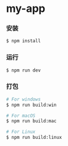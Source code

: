 # my-app
### 安装

```bash
$ npm install
```

### 运行

```bash
$ npm run dev
```

### 打包

```bash
# For windows
$ npm run build:win

# For macOS
$ npm run build:mac

# For Linux
$ npm run build:linux
```
